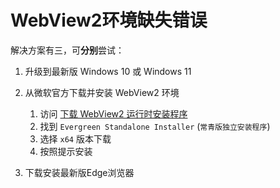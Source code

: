 # WebView2环境缺失错误

解决方案有三，可**分别**尝试：

1. 升级到最新版 Windows 10 或 Windows 11

2. 从微软官方下载并安装 WebView2 环境
    1. 访问 [下载 WebView2 运行时安装程序](https://developer.microsoft.com/zh-cn/microsoft-edge/webview2/#download-section)
    2. 找到 `Evergreen Standalone Installer` (`常青版独立安装程序`)
    3. 选择 `x64` 版本下载
    4. 按照提示安装

3. 下载安装最新版Edge浏览器

